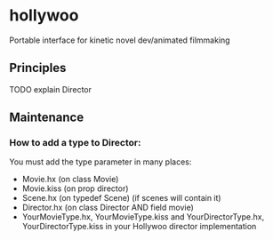 # hollywoo
Portable interface for kinetic novel dev/animated filmmaking

## Principles

TODO explain Director

## Maintenance

### How to add a type to Director:

You must add the type parameter in many places:

* Movie.hx (on class Movie)
* Movie.kiss (on prop director)
* Scene.hx (on typedef Scene) (if scenes will contain it)
* Director.hx (on class Director AND field movie)
* YourMovieType.hx, YourMovieType.kiss and YourDirectorType.hx, YourDirectorType.kiss in your Hollywoo director implementation